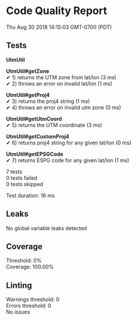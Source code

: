 # Code Quality Report  
Thu Aug 30 2018 14:15:03 GMT-0700 (PDT)  
  
## Tests
    
**UtmUtil**  
  
**UtmUtil#getZone**  
✔ 1) returns the UTM zone from lat/lon (3 ms)  
✔ 2) throws an error on invalid lat/lon (1 ms)  
  
**UtmUtil#getProj4**  
✔ 3) returns the proj4 string (1 ms)  
✔ 4) throws an error on invalid utm zone (0 ms)  
  
**UtmUtil#getUtmCoord**  
✔ 5) returns the UTM coordinate (3 ms)  
  
**UtmUtil#getCustomProj4**  
✔ 6) returns proj4 string for any given lat/lon (0 ms)  
  
**UtmUtil#getEPSGCode**  
✔ 7) returns ESPG code for any given lat/lon (1 ms)  
  
  
7 tests  
0 tests failed  
0 tests skipped  
  
Test duration: 16 ms  
  
  
## Leaks  
No global variable leaks detected  
  
  
## Coverage  
Threshold: 0%  
Coverage: 100.00%  
  
  
## Linting  
Warnings threshold: 0  
Errors threshold: 0  
No issues  
  
